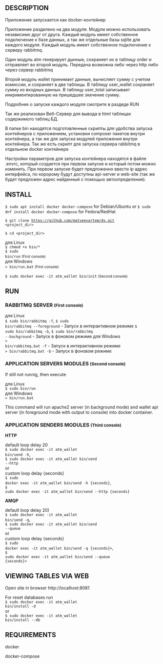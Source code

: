 DESCRIPTION
-------------------
<p>Приложение запускается как docker-контейнер</p>

<p>Приложение разделено на два модуля. Модули можно использовать независимо друг от друга. 
Каждый модуль имеет собственное подключение к базе данных, а так же отдельные базы sqlite для каждого модуля.
Каждый модуль имеет собственное подключение к серверу rabbitmq.</p>

<p>Один модуль atm генерирует дынные, сохраняет их в таблицу order и отправляет во второй модуль.
Передача возможна либо через http либо через сервер rabbitmq</p>

<p>Второй модуль wallet принимает данные, вычисляет сумму с учетом комиссии, и сохраняет в две таблицы.
В таблицу user_wallet сохраняет сумму из входных данных. 
В таблицу user_total записывает инкриментированную на пришедшее значение сумму.
</p>

<p>Подробнее о запуске каждого модуля смотрите в раздеде RUN</p>

<p>Так же реализован Веб-Сервер для вывода в html таблицах содержимого таблиц БД.</p>

<p>В папке bin находятся подготовленные скрипты для удобства запуска контейнеров с приложением, установки composer пакетов внутри контейнера, а так же для запуска модулей приложения внутри контейнера. Так же есть скрипт для запуска сервера rabbitmq в отдельном docker контейнере</p>

<p>Настройки параметров для запуска контейнера находятся в файле .envrc, который создается при первом запуске и который потом можно изменить. При первом запуске будет предложенно ввести ip адрес интерфейса, 
по коророму будут доступны api-server и web-site (так же будет предложен адрес найденный с помощью автоопределения).</p>

INSTALL
-------------------

<code>$ sudo apt install docker docker-compose</code> for Debian/Ubuntu or <code>$ sudo dnf install docker docker-compose</code> for Fedora/RedHat

<code>$ git clone https://github.com/matveevartem/ds.git <project_dir></code>

<code>$ cd <project_dir></code>

для Linux<br>
<code>$ chmod +x bin/*</code><br>
<code>$ sudo bin/run</code> <small>(First console)</small><br>
для Windows<br>
<code>> bin/run.bat</code> <small>(First console)</small><br>

<code>$ sudo docker exec -it atm_wallet bin/init</code> <small>(Second console)</small>

RUN
-------------------

<h3>RABBITMQ SERVER <small>(First console)</small></h3>

для Linux<br>
<code>$ sudo bin/rabbitmq -f</code>, <code>$ sudo bin/rabbitmq --foreground</code> - Запуск в интерактивном режиме 
<code>$ sudo bin/rabbitmq -b</code>, <code>$ sudo bin/rabbitmq --background</code> - Запуск в фоновом режиме 
для Windows<br>
<code>> bin/rabbitmq.bat -f</code> - Запуск в интерактивном режиме <br>
<code>> bin/rabbitmq.bat -b</code> - Запуск в фоновом режиме 

<h3>APPLICATION SERVERS MODULES <small>(Second console)</small></h3>

If still not runnig, then execute

для Linux<br>
<code>$ sudo bin/run</code> <small></small><br>
для Windows<br>
<code>> bin/run.bat</code> <small></small><br>

This command will run  apache2 server (in background mode) and wallet api server (in foreground mode with output to console) into docker container.

<h3>APPLICATION SENDERS MODULES <small>(Third console)</small></h3>

<strong>HTTP</strong>

default loop delay 20<br>
<code>$ sudo docker exec -it atm_wallet bin/send -h</code>,<br>
<code>$ sudo docker exec -it atm_wallet bin/send --http</code>
<br>or<br>
custom loop delay {seconds}<br>
<code>$ sudo docker exec -it atm_wallet bin/send -h {seconds}</code>,<br>
<code>$ sudo docker exec -it atm_wallet bin/send --http {seconds}</code>

<strong>AMQP</strong>

default loop delay 20)<br>
<code>$ sudo docker exec -it atm_wallet bin/send -q</code>,<br>
<code>$ sudo docker exec -it atm_wallet bin/send --queue</code> 
<br>or<br>
custom loop delay {seconds}<br>
<code>$ sudo docker exec -it atm_wallet bin/send -q {seconds}></code>,<br>
<code>$ sudo docker exec -it atm_wallet bin/send --queue {seconds}></code> 

VIEWING TABLES VIA WEB
-------------------

Open site in browser <link>http://localhost:8081</link>

For reset databases run<br>
<code>$ sudo docker exec -it atm_wallet bin/install -d</code>
<br>or<br>
<code>$ sudo docker exec -it atm_wallet bin/install --db</code>

REQUIREMENTS
------------

docker

docker-compose
